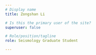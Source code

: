 ```yaml
---
# Display name
title: Zongshan Li

# Is this the primary user of the site?
superuser: false

# Role/position/tagline
role: Seismology Graduate Student 

---
```




